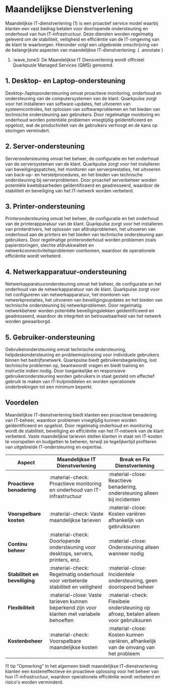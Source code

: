 # Maandelijkse Dienstverlening

Maandelijkse IT-dienstverlening (1) is een proactief service model waarbij klanten een vast bedrag betalen voor doorlopende ondersteuning en onderhoud van hun IT-infrastructuur. Deze diensten worden regelmatig geleverd om de stabiliteit, veiligheid en efficiëntie van de IT-omgeving van de klant te waarborgen. Hieronder volgt een uitgebreide omschrijving van de belangrijkste aspecten van maandelijkse IT-dienstverlening:
{ .annotate }

1.  :wave_tone3: De Maandelijkse IT Diensverlening wordt officieel Quarkpusle Managed Services (QMS) genoemd.

## 1. Desktop- en Laptop-ondersteuning
Desktop-/laptopondersteuning omvat proactieve monitoring, onderhoud en ondersteuning van de computersystemen van de klant. Quarkpulse zorgt voor het installeren van software-updates, het uitvoeren van systeemcontroles, het oplossen van softwareproblemen en het bieden van technische ondersteuning aan gebruikers. Door regelmatige monitoring en onderhoud worden potentiële problemen vroegtijdig geïdentificeerd en opgelost, wat de productiviteit van de gebruikers verhoogt en de kans op storingen vermindert.

## 2. Server-ondersteuning
Serverondersteuning omvat het beheer, de configuratie en het onderhoud van de serversystemen van de klant. Quarkpulse zorgt voor het installeren van beveiligingspatches, het monitoren van serverprestaties, het uitvoeren van back-up- en herstelprocedures, en het bieden van technische ondersteuning bij serverproblemen. Door proactief serverbeheer worden potentiële kwetsbaarheden geïdentificeerd en geadresseerd, waardoor de stabiliteit en beveiliging van het IT-netwerk worden verbeterd.

## 3. Printer-ondersteuning
Printerondersteuning omvat het beheer, de configuratie en het onderhoud van de printerapparatuur van de klant. Quarkpulse zorgt voor het installeren van printerdrivers, het oplossen van afdrukproblemen, het uitvoeren van onderhoud aan de printers en het bieden van technische ondersteuning aan gebruikers. Door regelmatige printeronderhoud worden problemen zoals papierstoringen, slechte afdrukkwaliteit en netwerkconnectiviteitsproblemen voorkomen, waardoor de operationele efficiëntie wordt verbeterd.

## 4. Netwerkapparatuur-ondersteuning
Netwerkapparatuurondersteuning omvat het beheer, de configuratie en het onderhoud van de netwerkapparatuur van de klant. Quarkpulse zorgt voor het configureren van netwerkapparatuur, het monitoren van netwerkprestaties, het uitvoeren van beveiligingsupdates en het bieden van technische ondersteuning bij netwerkproblemen. Door regelmatig netwerkbeheer worden potentiële beveiligingslekken geïdentificeerd en geadresseerd, waardoor de integriteit en betrouwbaarheid van het netwerk worden gewaarborgd.

## 5. Gebruiker-ondersteuning
Gebruikerondersteuning omvat technische ondersteuning, helpdeskondersteuning en probleemoplossing voor individuele gebruikers binnen het bedrijfsnetwerk. Quarkpulse biedt gebruikersbegeleiding, lost technische problemen op, beantwoordt vragen en biedt training en instructie indien nodig. Door toegankelijke en responsieve gebruikerondersteuning worden gebruikers in staat gesteld om effectief gebruik te maken van IT-hulpmiddelen en worden operationele onderbrekingen tot een minimum beperkt.

## Voordelen
Maandelijkse IT-dienstverlening biedt klanten een proactieve benadering van IT-beheer, waardoor problemen vroegtijdig kunnen worden geïdentificeerd en opgelost. Door regelmatig onderhoud en monitoring wordt de stabiliteit, beveiliging en efficiëntie van het IT-netwerk van de klant verbeterd. Vaste maandelijkse tarieven stellen klanten in staat om IT-kosten te voorspellen en budgetten te beheren, terwijl ze tegelijkertijd profiteren van uitgebreide IT-ondersteuning en expertise.

| Aspect                     | **Maandelijkse IT Dienstverlening**   | **Break en Fix Dienstverlening** |
|----------------------------|---------------------------------------|----------------------------------|
| **Proactieve benadering** | :material-check: Proactieve monitoring en onderhoud van IT-infrastructuur | :material-close: Reactieve benadering, ondersteuning alleen bij incidenten |
| **Voorspelbare kosten**    | :material-check: Vaste maandelijkse tarieven        | :material-close: Kosten variëren afhankelijk van gebruiksuren |
| **Continu beheer**         | :material-check: Doorlopende ondersteuning voor desktops, servers, printers, enz. | :material-close: Ondersteuning alleen wanneer nodig |
| **Stabiliteit en beveiliging** | :material-check: Regelmatig onderhoud voor verbeterde stabiliteit en veiligheid | :material-close: Incidentele ondersteuning, geen doorlopend beheer |
| **Flexibiliteit**          | :material-close: Vaste tarieven kunnen beperkend zijn voor klanten met variabele behoeften | :material-check: Flexibele ondersteuning op afroep, betalen alleen voor gebruiksuren |
| **Kostenbeheer**           | :material-check: Voorspelbare maandelijkse kosten | :material-close: Kosten kunnen variëren, afhankelijk van de omvang van het probleem |

!!! tip "Opmerking"
    In het algemeen biedt maandelijkse IT-dienstverlening klanten een kosteneffectieve en proactieve oplossing voor het beheer van hun IT-infrastructuur, waardoor operationele efficiëntie wordt verbeterd en risico's worden verminderd.

